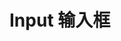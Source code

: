# Input 输入框

<template>
	<coding
		title="标准"
		content="简单的输入框"
		:code="code"
	>
		<y-input placeholder="asdf"></y-input>
	</coding>
</template>
<script>
export default {
	data () {
		return {
			code: `<y-input placeholder="asdf"></y-input>`
		}
	}
}
</script>